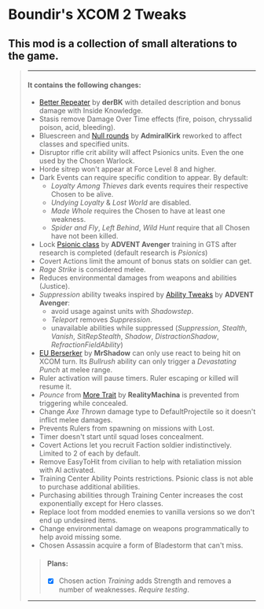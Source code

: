 ﻿# Boundir's XCOM 2 Tweaks

## This mod is a collection of small alterations to the game.


> ---
> #### It contains the following changes:
>
> - [Better Repeater](https://steamcommunity.com/sharedfiles/filedetails/?id=1130014360) by **derBK** with detailed description and bonus damage with Inside Knowledge.
> - Stasis remove Damage Over Time effects (fire, poison, chryssalid poison, acid, bleeding).
> - Bluescreen and [Null rounds](https://steamcommunity.com/sharedfiles/filedetails/?id=1959228411) by **AdmiralKirk** reworked to affect classes and specified units.
> - Disruptor rifle crit ability will affect Psionics units. Even the one used by the Chosen Warlock.
> - Horde sitrep won't appear at Force Level 8 and higher.
> - Dark Events can require specific condition to appear. By default:
>   - *Loyalty Among Thieves* dark events requires their respective Chosen to be alive.
>   - *Undying Loyalty* & *Lost World* are disabled.
>   - *Made Whole* requires the Chosen to have at least one weakness.
>   - *Spider and Fly*, *Left Behind*, *Wild Hunt* require that all Chosen have not been killed.
> - Lock [Psionic class](https://steamcommunity.com/sharedfiles/filedetails/?id=1138411890) by **ADVENT Avenger** training in GTS after research is completed (default research is *Psionics*)
> - Covert Actions limit the amount of bonus stats on soldier can get.
> - *Rage Strike* is considered melee.
> - Reduces environmental damages from weapons and abilities (Justice).
> - *Suppression* ability tweaks inspired by [Ability Tweaks](https://steamcommunity.com/sharedfiles/filedetails/?id=1133528728) by **ADVENT Avenger**:
>   - avoid usage against units with *Shadowstep*.
>   - *Teleport* removes *Suppression*.
>   - unavailable abilities while suppressed (*Suppression*, *Stealth*, *Vanish*, *SitRepStealth*, *Shadow*, *DistractionShadow*, *RefractionFieldAbility*)
> - [EU Berserker](https://steamcommunity.com/sharedfiles/filedetails/?id=1502891114) by **MrShadow** can only use react to being hit on XCOM turn. Its *Bullrush* ability can only trigger a *Devastating Punch* at melee range.
> - Ruler activation will pause timers. Ruler escaping or killed will resume it.
> - *Pounce* from [More Trait](https://steamcommunity.com/sharedfiles/filedetails/?id=1122837889) by **RealityMachina** is prevented from triggering while concealed.
> - Change *Axe Thrown* damage type to DefaultProjectile so it doesn't inflict melee damages.
> - Prevents Rulers from spawning on missions with Lost.
> - Timer doesn't start until squad loses concealment.
> - Covert Actions let you recruit Faction soldier indistinctively. Limited to 2 of each by default.
> - Remove EasyToHit from civilian to help with retaliation mission with AI activated.
> - Training Center Ability Points restrictions. Psionic class is not able to purchase additional abilities.
> - Purchasing abilities through Training Center increases the cost exponentially except for Hero classes.
> - Replace loot from modded enemies to vanilla versions so we don't end up undesired items.
> - Change environmental damage on weapons programmatically to help avoid missing some.
> - Chosen Assassin acquire a form of Bladestorm that can't miss.
>
>> #### Plans:
>> - [x] Chosen action *Training* adds Strength and removes a number of weaknesses. *Require testing*.
>
> ---
